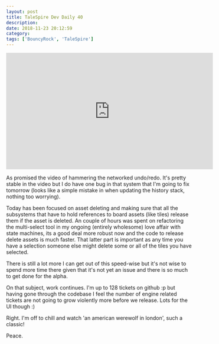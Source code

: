 ```yaml
---
layout: post
title: TaleSpire Dev Daily 40
description:
date: 2018-11-23 20:12:59
category:
tags: ['BouncyRock', 'TaleSpire']
---
```


<iframe width="560" height="315" src="https://www.youtube.com/embed/TjR_sWK0sLw" frameborder="0"></iframe>

As promised the video of hammering the networked undo/redo. It's pretty stable in the video but I do have one bug in that system that I'm going to fix tomorrow (looks like a simple mistake in when updating the history stack, nothing too worrying).

Today has been focused on asset deleting and making sure that all the subsystems that have to hold references to board assets (like tiles) release them if the asset is deleted. An couple of hours was spent on refactoring the multi-select tool in my ongoing (entirely wholesome) love affair with state machines, its a good deal more robust now and the code to release delete assets is much faster. That latter part is important as any time you have a selection someone else might delete some or all of the tiles you have selected.

There is still a lot more I can get out of this speed-wise but it's not wise to spend more time there given that it's not yet an issue and there is so much to get done for the alpha.

On that subject, work continues. I'm up to 128 tickets on github :p but having gone through the codebase I feel the number of engine related tickets are not going to grow violently more before we release. Lots for the UI though :)

Right. I'm off to chill and watch 'an american werewolf in london', such a classic!

Peace.
